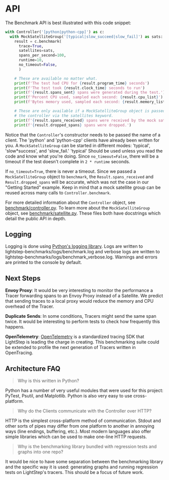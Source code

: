 # API

The Benchmark API is best illustrated with this code snippet:

```python
with Controller('[python|python-cpp]') as c:
  with MockSatelliteGroup('[typical|slow_succeed|slow_fail]') as sats:
    result = c.benchmark(
      trace=True,
      satellites=sats,
      spans_per_second=100,
      runtime=10,
      no_timeout=False,
      )

    # These are available no matter what.
    print(f'The test had CPU for {result.program_time} seconds')
    print(f'The test took {result.clock_time} seconds to run')
    print(f'{result.spans_sent} spans were generated during the test.')
    print(f'Percent CPU used, sampled each second: {result.cpu_list}')
    print(f'Bytes memory used, sampled each second: {result.memory_list}')

    # These are only available if a MockSatelliteGroup object is passed to
    # the controller via the satellites keyword.
    print(f'{result.spans_received} spans were received by the mock satellites.')
    print(f'{result.dropped_spans} spans were dropped.')
```

Notice that the `Controller`'s constructor needs to be passed the name of a client. The 'python' and 'python-cpp' clients have already been written for you. A `MockSatelliteGroup` can be started in different modes: 'typical', 'slow*success', and 'slow_fail.' 'typical' Should be used unless you read the code and know what you're doing. Since `no_timeout=False`, there will be a timeout if the test doesn't complete in `2 * runtime` seconds.

If `no_timeout=True`, there is never a timeout. Since we passed a `MockSatelliteGroup` object to `benchmark`, the `Result.spans_received` and `Result.dropped_spans` will be accurate, which was not the case in our "Getting Started" example. Keep in mind that a mock satellite group can be reused across many calls to `Controller.benchmark`.

For more detailed information about the `Controller` object, see [benchmark/controller.py](https://github.com/lightstep/lightstep-benchmarks/blob/master/benchmark/controller.py). To learn more about the `MockSatelliteGroup` object, see [benchmark/satellite.py](https://github.com/lightstep/lightstep-benchmarks/blob/master/benchmark/satellite.py). These files both have docstrings which detail the public API in depth.

## Logging

Logging is done using [Python's logging library](https://docs.python.org/3.7/library/logging.html). Logs are written to lightstep-benchmarks/logs/benchmark.log and verbose logs are written to lightstep-benchmarks/logs/benchmark_verbose.log. Warnings and errors are printed to the console by default.

## Next Steps

**Envoy Proxy**: It would be very interesting to monitor the performance a Tracer forwarding spans to an Envoy Proxy instead of a Satellite. We predict that sending traces to a local proxy would reduce the memory and CPU overhead of the Tracer.

**Duplicate Sends**: In some conditions, Tracers might send the same span twice. It would be interesting to perform tests to check how frequently this happens.

**OpenTelemetry**: [OpenTelemetry](https://opentelemetry.io/) is a standardized tracing SDK that LightStep is leading the charge in creating. This benchmarking suite could be extended to profile the next generation of Tracers written in OpenTracing.

## Architecture FAQ

> Why is this written in Python?

Python has a number of very useful modules that were used for this project: PyTest, Psutil, and Matplotlib. Python is also very easy to use cross-platform.

> Why do the Clients communicate with the Controller over HTTP?

HTTP is the simplest cross-platform method of communication. Stdout and other sorts of pipes may differ from one platform to another in annoying ways (line endings, buffering, etc.). Most modern languages also offer simple libraries which can be used to make one-line HTTP requests.

> Why is the benchmarking library bundled with regression tests and graphs into one repo?

It would be nice to have some separation between the benchmarking library and the specific way it is used: generating graphs and running regression tests on LightStep's tracers. This should be a focus of future work.
